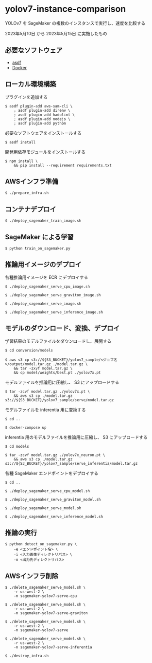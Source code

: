 # yolov7-instance-comparison

YOLOv7 を SageMaker の複数のインスタンスで実行し、速度を比較する

2023年5月10日 から 2023年5月15日 に実施したもの

## 必要なソフトウェア

* [asdf]
* [Docker]

## ローカル環境構築

プラグインを追加する

    $ asdf plugin-add aws-sam-cli \
        ; asdf plugin-add direnv \
        ; asdf plugin-add hadolint \
        ; asdf plugin-add nodejs \
        ; asdf plugin-add python

必要なソフトウェアをインストールする

    $ asdf install

開発用依存モジュールをインストールする

    $ npm install \
        && pip install --requirement requirements.txt

## AWSインフラ準備

    $ ./prepare_infra.sh

## コンテナデプロイ

    $ ./deploy_sagemaker_train_image.sh

## SageMaker による学習

    $ python train_on_sagemaker.py

## 推論用イメージのデプロイ

各種推論用イメージを ECR にデプロイする

    $ ./deploy_sagemaker_serve_cpu_image.sh

    $ ./deploy_sagemaker_serve_graviton_image.sh

    $ ./deploy_sagemaker_serve_image.sh

    $ ./deploy_sagemaker_serve_inference_image.sh

## モデルのダウンロード、変換、デプロイ

学習結果のモデルファイルをダウンロードし、展開する

    $ cd conversion/models

    $ aws s3 cp s3://${S3_BUCKET}/yolov7_sample/<ジョブ名>/output/model.tar.gz ./model.tar.gz \
        && tar -zxvf model.tar.gz \
        && cp model/weights/best.pt ./yolov7x.pt

モデルファイルを推論用に圧縮し、 S3 にアップロードする

    $ tar -zcvf model.tar.gz ./yolov7x.pt \
        && aws s3 cp ./model.tar.gz s3://${S3_BUCKET}/yolov7_sample/serve/model.tar.gz

モデルファイルを inferentia 用に変換する

    $ cd ..

    $ docker-compose up

inferentia 用のモデルファイルを推論用に圧縮し、 S3 にアップロードする

    $ cd models

    $ tar -zcvf model.tar.gz ./yolov7x_neuron.pt \
        && aws s3 cp ./model.tar.gz s3://${S3_BUCKET}/yolov7_sample/serve_inferentia/model.tar.gz

各種 SageMaker エンドポイントをデプロイする

    $ cd ..

    $ ./deploy_sagemaker_serve_cpu_model.sh

    $ ./deploy_sagemaker_serve_graviton_model.sh

    $ ./deploy_sagemaker_serve_model.sh

    $ ./deploy_sagemaker_serve_inference_model.sh

## 推論の実行

    $ python detect_on_sagemaker.py \
        -e <エンドポイント名> \
        -i <入力画像ディレクトリパス> \
        -o <出力先ディレクトリパス>

## AWSインフラ削除

    $ ./delete_sagemaker_serve_model.sh \
        -r us-west-2 \
        -n sagemaker-yolov7-serve-cpu

    $ ./delete_sagemaker_serve_model.sh \
        -r us-west-2 \
        -n sagemaker-yolov7-serve-graviton

    $ ./delete_sagemaker_serve_model.sh \
        -r us-west-2 \
        -n sagemaker-yolov7-serve

    $ ./delete_sagemaker_serve_model.sh \
        -r us-west-2 \
        -n sagemaker-yolov7-serve-inferentia

    $ ./destroy_infra.sh

[asdf]: https://asdf-vm.com/#/core-manage-asdf-vm
[docker]: https://docs.docker.com/get-docker/

